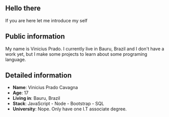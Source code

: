 ## Hello there

If you are here let me introduce my self

## Public information

My name is Vinicius Prado. I currently live in Bauru, Brazil and I don't have a work yet, but I make some projects to learn about some programing language.

## Detailed information

* **Name**: Vinicius Prado Cavagna
* **Age**: 17
* **Living in**: Bauru, Brazil
* **Stack**: JavaScript - Node - Bootstrap - SQL
* **University**: Nope. Only have one I.T associate degree.
